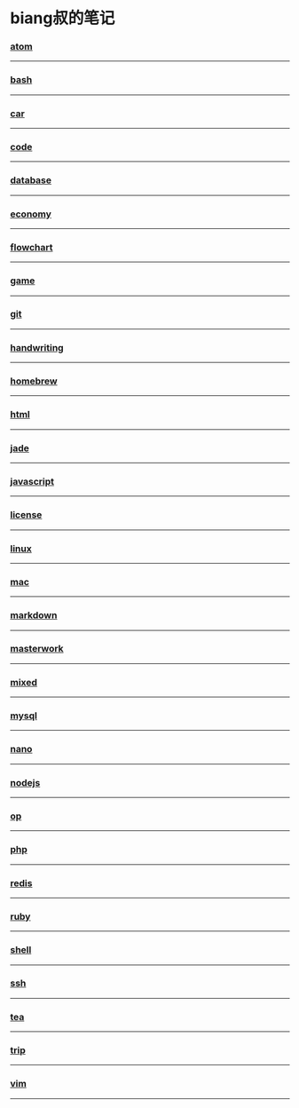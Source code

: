biang叔的笔记
===========

### [atom](atom/index)

---

### [bash](bash/index)

---

### [car](car/index)

---

### [code](code/index)

---

### [database](database/index)

---

### [economy](economy/index)

---

### [flowchart](flowchart/index)

---

### [game](game/index)

---

### [git](git/index)

---

### [handwriting](handwriting/index)

---

### [homebrew](homebrew/index)

---

### [html](html/index)

---

### [jade](jade/index)

---

### [javascript](javascript/index)

---

### [license](license/index)

---

### [linux](linux/index)

---

### [mac](mac/index)

---

### [markdown](markdown/index)

---

### [masterwork](masterwork/index)

---

### [mixed](mixed/index)

---

### [mysql](mysql/index)

---

### [nano](nano/index)

---

### [nodejs](nodejs/index)

---

### [op](op/index)

---

### [php](php/index)

---

### [redis](redis/index)

---

### [ruby](ruby/index)

---

### [shell](shell/index)

---

### [ssh](ssh/index)

---

### [tea](tea/index)

---

### [trip](trip/index)

---

### [vim](vim/index)

---
